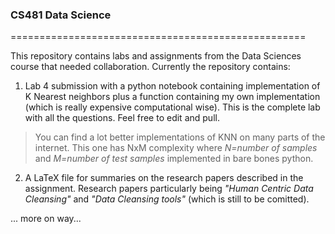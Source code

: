 ### CS481 Data Science
===================================================

This repository contains labs and assignments from the Data Sciences course that needed collaboration. Currently the repository contains:
1. Lab 4 submission with a python notebook containing implementation of K Nearest neighbors plus a function containing my own implementation (which is really expensive computational wise). This is the complete lab with all the questions. Feel free to edit and pull.
> You can find a lot better implementations of KNN on many parts of the internet. This one has NxM complexity where *N=number of samples* and *M=number of test samples* implemented in bare bones python. 
2. A LaTeX file for summaries on the research papers described in the assignment. Research papers particularly being *"Human Centric Data Cleansing"* and *"Data Cleansing tools"* (which is still to be comitted).

... more on way...

